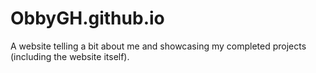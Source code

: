 # ObbyGH.github.io
  A website telling a bit about me and showcasing my completed projects (including the website itself).
  
